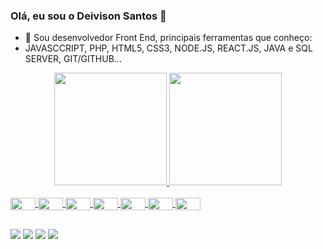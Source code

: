 ### Olá, eu sou o Deivison Santos 👋



- 🌱 Sou desenvolvedor Front End, principais ferramentas que conheço:
- JAVASCCRIPT, PHP, HTML5, CSS3, NODE.JS, REACT.JS, JAVA e SQL SERVER, GIT/GITHUB...

<div align="center">
  <a href="https://github.com/Deivison1">
  <img height="180em" src="https://github-readme-stats.vercel.app/api?username=Deivison1&show_icons=true&theme=dracula&include_all_commits=true&count_private=true"/>
  <img height="180em" src="https://github-readme-stats.vercel.app/api/top-langs/?username=Deivison1&layout=compact&langs_count=7&theme=dracula"/>
</div>
<br>
  <div>
    <img align="center" height="20" width="40" src="https://cdn.jsdelivr.net/gh/devicons/devicon/icons/javascript/javascript-original.svg"> 
    <img align="center" height="20" width="40" src="https://cdn.jsdelivr.net/gh/devicons/devicon/icons/html5/html5-original.svg">
    <img align="center" height="20" width="40" src="https://cdn.jsdelivr.net/gh/devicons/devicon/icons/css3/css3-original.svg">
    <img align="center" height="20" width="40" src="https://cdn.jsdelivr.net/gh/devicons/devicon/icons/nodejs/nodejs-plain.svg">
    <img align="center" height="20" width="40" src="https://cdn.jsdelivr.net/gh/devicons/devicon/icons/react/react-original.svg">
    <img align="center" height="20" width="40" src="https://cdn.jsdelivr.net/gh/devicons/devicon/icons/java/java-original.svg">
    <img align="center" height="20" width="40" src="https://cdn.jsdelivr.net/gh/devicons/devicon/icons/git/git-original.svg">
    
  </div>

  ##
  
  <div>
    <a href="https://web.whatsapp.com/" target="_black"><img src="https://img.shields.io/badge/WhatsApp-25D366?"></a>
    <a href="https://mail.google.com/mail/u/1/#inbox" target="_blank"><img src="https://img.shields.io/badge/Gmail-D14836?" target="_blank"></a>
    <a href="https://www.facebook.com/deivison.santos.5473" target="_blank"><img src="https://img.shields.io/badge/Facebook-1877F2?"></a>
    <a href="https://www.linkedin.com/in/deivison-santos-143a60153/" targer="_blank"><img src="https://img.shields.io/badge/LinkedIn-0077B5?"></a>
    
    
  </div>
